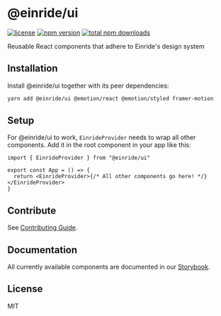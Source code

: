 # @einride/ui

[![license](https://img.shields.io/npm/l/@einride/ui.svg)](https://github.com/einride/ui/blob/main/LICENSE)
[![npm version](https://img.shields.io/npm/v/@einride/ui.svg)](https://www.npmjs.com/package/@einride/ui)
[![total npm downloads](https://img.shields.io/npm/dt/@einride/ui.svg)](https://www.npmjs.com/package/@einride/ui)

Reusable React components that adhere to Einride's design system

## Installation

Install @einride/ui together with its peer dependencies:

```bash
yarn add @einride/ui @emotion/react @emotion/styled framer-motion
```

## Setup

For @einride/ui to work, `EinrideProvider` needs to wrap all other components. Add it in the root
component in your app like this:

```tsx
import { EinrideProvider } from "@einride/ui"

export const App = () => {
  return <EinrideProvider>{/* All other components go here! */}</EinrideProvider>
}
```

## Contribute

See [Contributing Guide](https://github.com/einride/ui/blob/main/CONTRIBUTING.md).

## Documentation

All currently available components are documented in our
[Storybook](https://main--606dcc0a2208ee00215fb2d9.chromatic.com/).

## License

MIT
